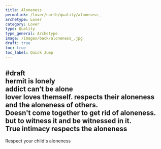 ```yaml
---
title: Aloneness 
permalink: /lover/north/quality/aloneness_
archetype: Lover
category: Lover
type: Quality
type_general: Archetype
image: /images/back/aloneness_.jpg
draft: true
toc: true
toc_label: Quick Jump
---
```

#draft   
hermit is lonely   
addict can’t be alone  
lover loves themself. respects their aloneness and the aloneness of others.   
Doesn't come together to get rid of aloneness. but to witness it and be witnessed in it.   
True intimacy respects the aloneness  
---  
Respect your child's aloneness
